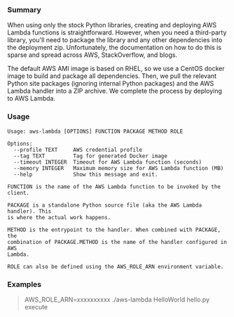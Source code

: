 ### Summary

When using only the stock Python libraries, creating and deploying AWS Lambda
functions is straightforward. However, when you need a third-party library,
you'll need to package the library and any other dependencies into the
deployment zip. Unfortunately, the documentation on how to do this is sparse
and spread across AWS, StackOverflow, and blogs.

The default AWS AMI image is based on RHEL, so we use a CentOS docker image
to build and package all dependencies. Then, we pull the relevant Python
site packages (ignoring internal Python packages) and the AWS Lambda handler
into a ZIP archive. We complete the process by deploying to AWS Lambda.

### Usage

```
Usage: aws-lambda [OPTIONS] FUNCTION PACKAGE METHOD ROLE

Options:
  --profile TEXT     AWS credential profile
  --tag TEXT         Tag for generated Docker image
  --timeout INTEGER  Timeout for AWS Lambda function (seconds)
  --memory INTEGER   Maximum memory size for AWS Lambda function (MB)
  --help             Show this message and exit.

FUNCTION is the name of the AWS Lambda function to be invoked by the client.

PACKAGE is a standalone Python source file (aka the AWS Lambda handler). This
is where the actual work happens.

METHOD is the entrypoint to the handler. When combined with PACKAGE, the
combination of PACKAGE.METHOD is the name of the handler configured in AWS
Lambda.

ROLE can also be defined using the AWS_ROLE_ARN environment variable.
```

### Examples

  > AWS_ROLE_ARN=xxxxxxxxxx ./aws-lambda HelloWorld hello.py execute
